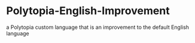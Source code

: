 # Polytopia-English-Improvement
a Polytopia custom language that is an improvement to the default English language
